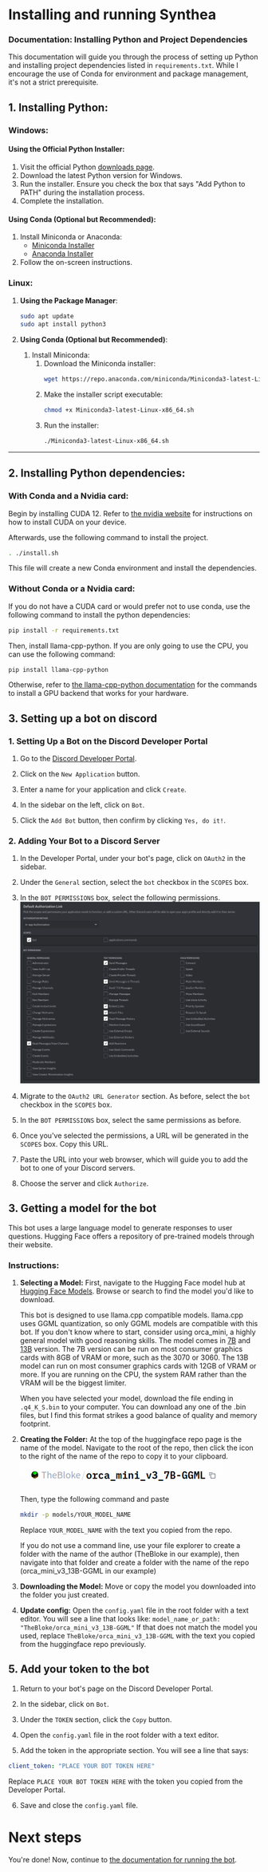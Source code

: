 # Installing and running Synthea

### Documentation: Installing Python and Project Dependencies
This documentation will guide you through the process of setting up Python and installing project dependencies listed in `requirements.txt`. While I encourage the use of Conda for environment and package management, it's not a strict prerequisite.

## 1. Installing Python:

### Windows:

#### Using the Official Python Installer:
   1. Visit the official Python [downloads page](https://www.python.org/downloads/windows/).
   2. Download the latest Python version for Windows.
   3. Run the installer. Ensure you check the box that says "Add Python to PATH" during the installation process.
   4. Complete the installation.

#### Using Conda (Optional but Recommended):
   1. Install Miniconda or Anaconda:
      - [Miniconda Installer](https://docs.conda.io/en/latest/miniconda.html)
      - [Anaconda Installer](https://www.anaconda.com/products/distribution)
   2. Follow the on-screen instructions. 

### Linux:

1. **Using the Package Manager**:
   ```bash
   sudo apt update
   sudo apt install python3
   ```

2. **Using Conda (Optional but Recommended)**:
   1. Install Miniconda:
      1. Download the Miniconda installer:
         ```bash
         wget https://repo.anaconda.com/miniconda/Miniconda3-latest-Linux-x86_64.sh
         ```
      2. Make the installer script executable:
         ```bash
         chmod +x Miniconda3-latest-Linux-x86_64.sh
         ```
      3. Run the installer:
         ```bash
         ./Miniconda3-latest-Linux-x86_64.sh
         ```

---
## 2. Installing Python dependencies:

### With Conda and a Nvidia card:
Begin by installing CUDA 12. Refer to [the nvidia website](https://developer.nvidia.com/cuda-downloads?) for instructions on how to install CUDA on your device.

Afterwards, use the following command to install the project. 

```bash
. ./install.sh
```

This file will create a new Conda environment and install the dependencies.


### Without Conda or a Nvidia card:
If you do not have a CUDA card or would prefer not to use conda, use the following command to install the python dependencies:

```bash
pip install -r requirements.txt
```

Then, install llama-cpp-python. If you are only going to use the CPU, you can use the following command:
```bash
pip install llama-cpp-python
```
Otherwise, refer to [the llama-cpp-python documentation](https://github.com/abetlen/llama-cpp-python) for the commands to install a GPU backend
that works for your hardware.

## 3. Setting up a bot on discord

### 1. Setting Up a Bot on the Discord Developer Portal

1. Go to the [Discord Developer Portal](https://discord.com/developers/applications).
   
2. Click on the `New Application` button.

3. Enter a name for your application and click `Create`.

4. In the sidebar on the left, click on `Bot`.

5. Click the `Add Bot` button, then confirm by clicking `Yes, do it!`.

### 2. Adding Your Bot to a Discord Server

1. In the Developer Portal, under your bot's page, click on `OAuth2` in the sidebar.

2. Under the `General` section, select the `bot` checkbox in the `SCOPES` box.

3. In the `BOT PERMISSIONS` box, select the following permissions.
![](images/scopes.png)

4. Migrate to the `OAuth2 URL Generator` section. As before, select the `bot` checkbox in the `SCOPES` box.

5. In the `BOT PERMISSIONS` box, select the same permissions as before.

6. Once you've selected the permissions, a URL will be generated in the `SCOPES` box. Copy this URL.

7. Paste the URL into your web browser, which will guide you to add the bot to one of your Discord servers.

8. Choose the server and click `Authorize`.

## 3. Getting a model for the bot
This bot uses a large language model to generate responses to user questions. Hugging Face offers a repository of pre-trained models through their website. 

### Instructions:

1. **Selecting a Model:**
   First, navigate to the Hugging Face model hub at [Hugging Face Models](https://huggingface.co/models). Browse or search to find the model you'd like to download.

   This bot is designed to use llama.cpp compatible models. llama.cpp uses GGML quantization, so only GGML models are compatible with this bot. If you don't know
   where to start, consider using orca_mini, a highly general model with good reasoning skills. The model comes in [7B](https://huggingface.co/TheBloke/orca_mini_v3_7B-GGML/)
   and [13B](https://huggingface.co/TheBloke/orca_mini_v3_13B-GGML) version. The 7B version can be run on most consumer graphics cards with 8GB of VRAM or more, such
   as the 3070 or 3060. The 13B model can run on most consumer graphics cards with 12GB of VRAM or more. If you are running on the CPU, the system RAM rather
   than the VRAM will be the biggest limiter. 
   
   When you have selected your model, download the file ending in `.q4_K_S.bin` to your computer. You can download any one of the .bin files, but I find this
   format strikes a good balance of quality and memory footprint. 

2. **Creating the Folder:**
   At the top of the huggingface repo page is the name of the model. Navigate to the root of the repo, then click the icon to the right of the
   name of the repo to copy it to your clipboard.
   ![Alt text](image.png)

   Then, type the following command and paste
   ```bash
   mkdir -p models/YOUR_MODEL_NAME
   ```
   Replace `YOUR_MODEL_NAME` with the text you copied from the repo.

   If you do not use a command line, use your file explorer to create a folder with the name of the author (TheBloke in our example), then navigate into that folder and
   create a folder with the name of the repo (orca_mini_v3_13B-GGML in our example)

3. **Downloading the Model:**
   Move or copy the model you downloaded into the folder you just created.

4. **Update config:**
   Open the `config.yaml` file in the root folder with a text editor.
   You will see a line that looks like:
   `model_name_or_path: "TheBloke/orca_mini_v3_13B-GGML"`
   If that does not match the model you used, replace `TheBloke/orca_mini_v3_13B-GGML`
   with the text you copied from the huggingface repo previously.

## 5. Add your token to the bot

1. Return to your bot's page on the Discord Developer Portal.

2. In the sidebar, click on `Bot`.

3. Under the `TOKEN` section, click the `Copy` button.

4. Open the `config.yaml` file in the root folder with a text editor.

5. Add the token in the appropriate section. You will see a line that says:

```yaml
client_token: "PLACE YOUR BOT TOKEN HERE"
```

Replace `PLACE YOUR BOT TOKEN HERE` with the token you copied from the Developer Portal.

6. Save and close the `config.yaml` file.

# Next steps
You're done! Now, continue to [the documentation for running the bot](run.md).
